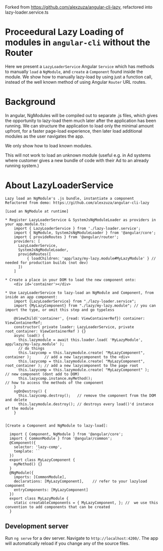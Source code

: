 Forked from https://github.com/alexzuza/angular-cli-lazy, refactored into lazy-loader.service.ts

# Proceedural Lazy Loading of modules in `angular-cli` without the Router

Here we present a `LazyLoaderService` Angular `Service` which has methods to manually `load` a `NgModule`, and `create` a
`Component` found inside the module.  We show how to manually lazy-load by using just a function call, instead of the
well known method of using Angular `Router` URL routes.  

# Background
In angular, NgModules will be compiled out to separate .js files, which gives the opportunity to lazy-load them much
later after the application has been running.  We can structure the application to load only the minimal amount upfront,
for a faster page-load experience, then later load additional modules as the user navigates the app.

We only show how to load known modules.

This will not work to load an unknown module (useful e.g. in Ad systems where customer gives a new bundle of code with their Ad to an already running system.)

# About LazyLoaderService
```
Lazy load an NgModule's .js bundle, instantiate a component
Refactored from demo: https://github.com/alexzuza/angular-cli-lazy

[Load an NgModule at runtime]

* Register LazyLoaderService & SystemJsNgModuleLoader as providers in your app.module.ts:
    import { LazyLoaderService } from './lazy-loader.service';
    import { NgModule, SystemJsNgModuleLoader } from '@angular/core';
    import { provideRoutes } from '@angular/router';
    providers: [
      LazyLoaderService,
      SystemJsNgModuleLoader,
      provideRoutes([
          { loadChildren: 'app/lazy/my-lazy.module#MyLazyModule' } // needed for production builds (not dev)
      ])
    ]

* Create a place in your DOM to load the new component onto:
    <div id='container'></div>

* Use LazyLoaderService to lazy-load an NgModule and Component, from inside an app component:
    import {LazyLoaderService} from "./lazy-loader.service";
    import {MyLazyComponent} from "./lazy/my-lazy.module"; // you can import the type, or omit this step and go typeless

    @ViewChild('container', {read: ViewContainerRef}) container: ViewContainerRef;
    constructor( private loader: LazyLoaderService, private root_container: ViewContainerRef ) {}
    async load() {
      this.lazymodule = await this.loader.load( 'MyLazyModule', app/lazy/my-lazy.module' );
      // do things
      this.lazycomp = this.lazymodule.create( "MyLazyComponent", container );      // add a new lazycomponent to the <div>
      this.lazycomp = this.lazymodule.create( "MyLazyComponent", root_container ); // add a new lazycomponent to the page root
      this.lazycomp = this.lazymodule.create( "MyLazyComponent" );                 // new component (dont add to DOM)
      this.lazycomp.instance.myMethod();                                         // how to access the methods of the component
    }
    ngOnDestroy() {
      this.lazycomp.destroy();   // remove the component from the DOM and delete
      this.lazymodule.destroy(); // destroys every load()'d instance of the module
    }


[Create a Component and NgModule to lazy-load]:

  import { Component, NgModule } from '@angular/core';
  import { CommonModule } from '@angular/common';
  @Component({
    selector: 'lazy-comp',
    template: ``
  })
  export class MyLazyComponent {
    myMethod() {}
  }
  @NgModule({
    imports: [CommonModule],
    declarations: [MyLazyComponent],    // refer to your lazyload component
    entryComponents: [MyLazyComponent]
  })
  export class MyLazyModule {
    static creatableComponents = { MyLazyComponent, }; //  we use this convention to add components that can be created
  }
```

## Development server

Run `ng serve` for a dev server. Navigate to `http://localhost:4200/`. The app will automatically reload if you change any of the source files.
